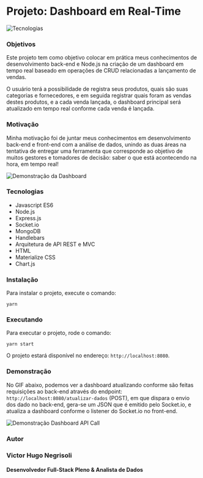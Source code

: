 # Projeto: Dashboard em Real-Time

![Tecnologias](https://uploaddeimagens.com.br/images/002/831/765/original/tecnologias.png?1597539856)

### Objetivos

Este projeto tem como objetivo colocar em prática meus conhecimentos de desenvolvimento back-end e Node.js 
na criação de um dashboard em tempo real baseado em operações de CRUD relacionadas a lançamento de vendas.

O usuário terá a possibilidade de registra seus produtos, quais são suas categorias e fornecedores, e em seguida
registrar quais foram as vendas destes produtos, e a cada venda lançada, o dashboard principal será atualizado 
em tempo real conforme cada venda é lançada.

### Motivação

Minha motivação foi de juntar meus conhecimentos em desenvolvimento back-end e front-end com a análise de dados,
unindo as duas áreas na tentativa de entregar uma ferramenta que corresponde ao objetivo de muitos gestores e 
tomadores de decisão: saber o que está acontecendo na hora, em tempo real!

![Demonstração da Dashboard](https://im5.ezgif.com/tmp/ezgif-5-74a7fd55d93d.gif)

### Tecnologias

* Javascript ES6
* Node.js
* Express.js
* Socket.io
* MongoDB
* Handlebars
* Arquitetura de API REST e MVC
* HTML
* Materialize CSS
* Chart.js

### Instalação

Para instalar o projeto, execute o comando:

`yarn`

### Executando

Para executar o projeto, rode o comando:

`yarn start`

O projeto estará disponível no endereço: `http://localhost:8080`.

### Demonstração

No GIF abaixo, podemos ver a dashboard atualizando conforme são feitas
requisições ao back-end através do endpoint: `http://localhost:8080/atualizar-dados` (POST), em que
dispara o envio dos dado no back-end, gera-se um JSON que é emitido pelo Socket.io, e atualiza 
a dashboard conforme o listener do Socket.io no front-end.

![Demonstração Dashboard API Call](https://im5.ezgif.com/tmp/ezgif-5-0ed27eb99445.gif)

### Autor

### Victor Hugo Negrisoli
#### Desenvolvedor Full-Stack Pleno & Analista de Dados
